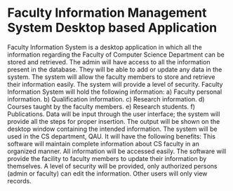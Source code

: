 # Faculty Information Management System Desktop based Application
Faculty Information System is a desktop application in which all the information regarding the Faculty of Computer Science Department can be stored and retrieved. The admin will have access to all the information present in the database. They will be able to add or update any data in the system. The system will allow the faculty members to store and retrieve their information easily. The system will provide a level of security.
Faculty Information System will hold the following information:
a)	Faculty personal information.
b)	Qualification information.
c)	Research information.
d)	Courses taught by the faculty members.
e)	Research students.
f)	Publications.
Data will be input through the user interface; the system will provide all the steps for proper insertion. The output will be shown on the desktop window containing the intended information.
The system will be used in the CS department, QAU. It will have the following benefits:
This software will maintain complete information about CS faculty in an organized manner. All information will be accessed easily. The software will provide the facility to faculty members to update their information by themselves. A level of security will be provided, only authorized persons (admin or faculty) can edit the information. Other users will only view records.
